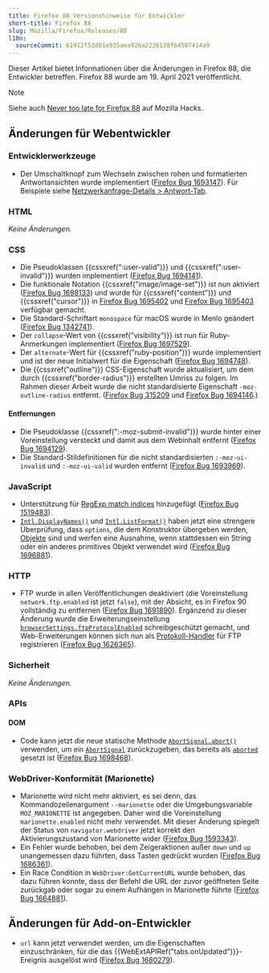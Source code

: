 ```yaml
---
title: Firefox 88 Versionshinweise für Entwickler
short-title: Firefox 88
slug: Mozilla/Firefox/Releases/88
l10n:
  sourceCommit: 61912f53d01e935aea926a2226130fb4587414a9
---
```


Dieser Artikel bietet Informationen über die Änderungen in Firefox 88, die Entwickler betreffen. Firefox 88 wurde am 19. April 2021 veröffentlicht.

> [!NOTE]
> Siehe auch [Never too late for Firefox 88](https://hacks.mozilla.org/2021/04/never-too-late-for-firefox-88/) auf Mozilla Hacks.

## Änderungen für Webentwickler

### Entwicklerwerkzeuge

- Der Umschaltknopf zum Wechseln zwischen rohen und formatierten Antwortansichten wurde implementiert ([Firefox Bug 1693147](https://bugzil.la/1693147)). Für Beispiele siehe [Netzwerkanfrage-Details > Antwort-Tab](https://firefox-source-docs.mozilla.org/devtools-user/network_monitor/request_details/index.html#response-tab).

### HTML

_Keine Änderungen._

### CSS

- Die Pseudoklassen {{cssxref(":user-valid")}} und {{cssxref(":user-invalid")}} wurden implementiert ([Firefox Bug 1694141](https://bugzil.la/1694141)).
- Die funktionale Notation {{cssxref("image/image-set")}} ist nun aktiviert ([Firefox Bug 1698133](https://bugzil.la/1698133)) und wurde für {{cssxref("content")}} und {{cssxref("cursor")}} in [Firefox Bug 1695402](https://bugzil.la/1695402) und [Firefox Bug 1695403](https://bugzil.la/1695403) verfügbar gemacht.
- Die Standard-Schriftart `monospace` für macOS wurde in Menlo geändert ([Firefox Bug 1342741](https://bugzil.la/1342741)).
- Der `collapse`-Wert von {{cssxref("visibility")}} ist nun für Ruby-Anmerkungen implementiert ([Firefox Bug 1697529](https://bugzil.la/1697529)).
- Der `alternate`-Wert für {{cssxref("ruby-position")}} wurde implementiert und ist der neue Initialwert für die Eigenschaft ([Firefox Bug 1694748](https://bugzil.la/1694748)).
- Die {{cssxref("outline")}} CSS-Eigenschaft wurde aktualisiert, um dem durch {{cssxref("border-radius")}} erstellten Umriss zu folgen. Im Rahmen dieser Arbeit wurde die nicht standardisierte Eigenschaft `-moz-outline-radius` entfernt. ([Firefox Bug 315209](https://bugzil.la/315209) und [Firefox Bug 1694146](https://bugzil.la/1694146).)

#### Entfernungen

- Die Pseudoklasse {{cssxref(":-moz-submit-invalid")}} wurde hinter einer Voreinstellung versteckt und damit aus dem Webinhalt entfernt ([Firefox Bug 1694129](https://bugzil.la/1694129)).
- Die Standard-Stildefinitionen für die nicht standardisierten `:-moz-ui-invalid` und `:-moz-ui-valid` wurden entfernt ([Firefox Bug 1693969](https://bugzil.la/1693969)).

### JavaScript

- Unterstützung für [RegExp match indices](/de/docs/Web/JavaScript/Reference/Global_Objects/RegExp/exec) hinzugefügt ([Firefox Bug 1519483](https://bugzil.la/1519483)).
- [`Intl.DisplayNames()`](/de/docs/Web/JavaScript/Reference/Global_Objects/Intl/DisplayNames/DisplayNames) und [`Intl.ListFormat()`](/de/docs/Web/JavaScript/Reference/Global_Objects/Intl/ListFormat/ListFormat) haben jetzt eine strengere Überprüfung, dass `options`, die dem Konstruktor übergeben werden, [Objekte](/de/docs/Learn_web_development/Extensions/Advanced_JavaScript_objects) sind und werfen eine Ausnahme, wenn stattdessen ein String oder ein anderes primitives Objekt verwendet wird ([Firefox Bug 1696881](https://bugzil.la/1696881)).

### HTTP

- FTP wurde in allen Veröffentlichungen deaktiviert (die Voreinstellung `network.ftp.enabled` ist jetzt `false`), mit der Absicht, es in Firefox 90 vollständig zu entfernen ([Firefox Bug 1691890](https://bugzil.la/1691890)). Ergänzend zu dieser Änderung wurde die Erweiterungseinstellung [`browserSettings.ftpProtocolEnabled`](/de/docs/Mozilla/Add-ons/WebExtensions/API/browserSettings/ftpProtocolEnabled) schreibgeschützt gemacht, und Web-Erweiterungen können sich nun als [Protokoll-Handler](/de/docs/Mozilla/Add-ons/WebExtensions/manifest.json/protocol_handlers) für FTP registrieren ([Firefox Bug 1626365](https://bugzil.la/1626365)).

### Sicherheit

_Keine Änderungen._

### APIs

#### DOM

- Code kann jetzt die neue statische Methode [`AbortSignal.abort()`](/de/docs/Web/API/AbortSignal/abort_static) verwenden, um ein [`AbortSignal`](/de/docs/Web/API/AbortSignal) zurückzugeben, das bereits als [`aborted`](/de/docs/Web/API/AbortSignal/aborted) gesetzt ist ([Firefox Bug 1698468](https://bugzil.la/1698468)).

### WebDriver-Konformität (Marionette)

- Marionette wird nicht mehr aktiviert, es sei denn, das Kommandozeilenargument `--marionette` oder die Umgebungsvariable `MOZ_MARIONETTE` ist angegeben. Daher wird die Voreinstellung `marionette.enabled` nicht mehr verwendet. Mit dieser Änderung spiegelt der Status von `navigator.webdriver` jetzt korrekt den Aktivierungszustand von Marionette wider ([Firefox Bug 1593343](https://bugzil.la/1593343)).
- Ein Fehler wurde behoben, bei dem Zeigeraktionen außer `down` und `up` unangemessen dazu führten, dass Tasten gedrückt wurden ([Firefox Bug 1686361](https://bugzil.la/1686361)).
- Ein Race Condition in `WebDriver:GetCurrentURL` wurde behoben, das dazu führen konnte, dass der Befehl die URL der zuvor geöffneten Seite zurückgab oder sogar zu einem Aufhängen in Marionette führte ([Firefox Bug 1664881](https://bugzil.la/1664881)).

## Änderungen für Add-on-Entwickler

- `url` kann jetzt verwendet werden, um die Eigenschaften einzuschränken, für die das {{WebExtAPIRef("tabs.onUpdated")}}-Ereignis ausgelöst wird ([Firefox Bug 1680279](https://bugzil.la/1680279)).
